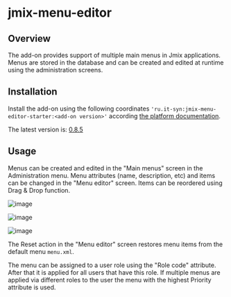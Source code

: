 # jmix-menu-editor

## Overview
The add-on provides support of multiple main menus in Jmix applications. Menus are stored in the database
and can be created and edited at runtime using the administration screens.

## Installation
Install the add-on using the following coordinates `'ru.it-syn:jmix-menu-editor-starter:<add-on version>'`
according [the platform documentation](https://docs.jmix.io/jmix/studio/marketplace.html).

The latest version is: [0.8.5](https://central.sonatype.dev/artifact/ru.it-syn/jmix-menu-editor/0.8.5)

## Usage
Menus can be created and edited in the "Main menus" screen in the Administration menu. Menu attributes (name, description, etc)
and items can be changed in the "Menu editor" screen. Items can be reordered using Drag & Drop function.

![image](https://user-images.githubusercontent.com/11490702/211078842-3d3eba44-fb3a-4a4d-a98f-54ef3dcf8b95.png)

![image](https://user-images.githubusercontent.com/11490702/211079118-cd1b182c-2b75-4c1f-974d-dd84076fb764.png)

![image](https://user-images.githubusercontent.com/11490702/211079299-80e010db-22ae-46fd-8e6e-7fcc36c28843.png)

The Reset action in the "Menu editor" screen restores menu items from the default menu `menu.xml`.

The menu can be assigned to a user role using the "Role code" attribute. After that it is applied for all users
that have this role. If multiple menus are applied via different roles to the user the menu with
the highest Priority attribute is used.
